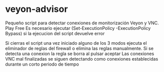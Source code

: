 # veyon-advisor
Pequeño script para detectar conexiones de monitorización Veyon y VNC. Play Free
Es necesario ejecutar (Set-ExecutionPolicy -ExecutionPolicy Bypass) si la ejecucion del script devuelve error

Si cierras el script una vez iniciado alguno de los 3 modos ejecuta el eliminador de reglas del firewall o elimina las reglas manualmente.
Si se detecta una conexion la regla se borra al pulsar aceptar
Las conexiones VNC mal finalizadas se siguen detectando como conexiones establecidas durante un corto periodo de tiempo
